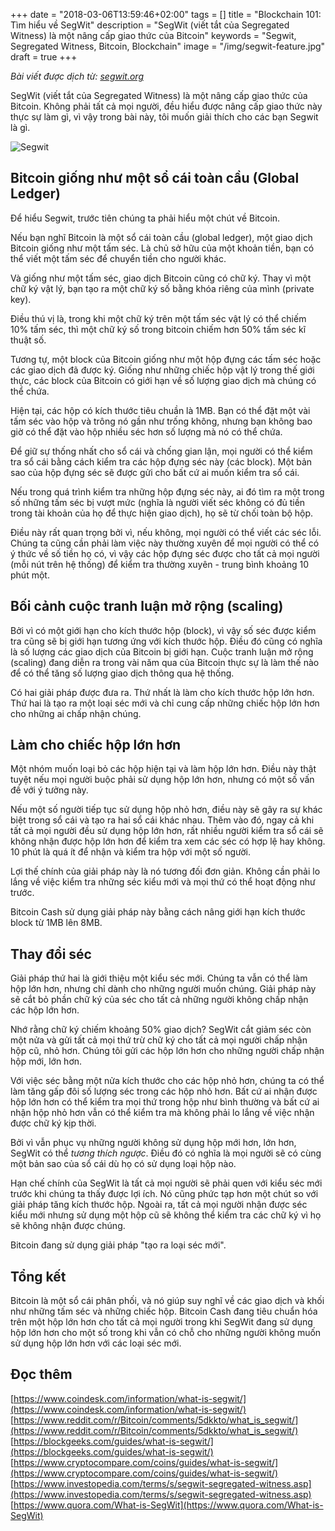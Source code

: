 +++
date = "2018-03-06T13:59:46+02:00"
tags = []
title = "Blockchain 101: Tìm hiểu về SegWit"
description = "SegWit (viết tắt của Segregated Witness) là một nâng cấp giao thức của Bitcoin"
keywords = "Segwit, Segregated Witness, Bitcoin, Blockchain"
image = "/img/segwit-feature.jpg"
draft = true
+++

*Bài viết được dịch từ: [segwit.org](https://segwit.org/understanding-segregated-witness-905cc712c692)*

SegWit (viết tắt của Segregated Witness) là một nâng cấp giao thức của Bitcoin. Không phải tất cả mọi người, đều hiểu được nâng cấp giao thức này thực sự làm gì, vì vậy trong bài này, tôi muốn giải thích cho các bạn Segwit là gì.

![Segwit](/img/segwit-logo.jpg)

## Bitcoin giống như một sổ cái toàn cầu (Global Ledger)

Để hiểu Segwit, trước tiên chúng ta phải hiểu một chút về Bitcoin. 

Nếu bạn nghĩ Bitcoin là một sổ cái toàn cầu (global ledger), một giao dịch Bitcoin giống như một tấm séc. Là chủ sở hữu của một khoản tiền, bạn có thể viết một tấm séc để chuyển tiền cho người khác. 

Và giống như một tấm séc, giao dịch Bitcoin cũng có chữ ký. Thay vì một chữ ký vật lý, bạn tạo ra một chữ ký số bằng khóa riêng của mình (private key). 

Điều thú vị là, trong khi một chữ ký trên một tấm séc vật lý có thể chiếm 10% tấm séc, thì một chữ ký số trong bitcoin chiếm hơn 50% tấm séc kĩ thuật số. 

Tương tự, một block của Bitcoin giống như một hộp đựng các tấm séc hoặc các giao dịch đã được ký. Giống như những chiếc hộp vật lý trong thế giới thực, các block của Bitcoin có giới hạn về số lượng giao dịch mà chúng có thể chứa. 

Hiện tại, các hộp có kích thước tiêu chuần là 1MB. Bạn có thể đặt một vài tấm séc vào hộp và trông nó gần như trống không, nhưng bạn không bao giờ có thể đặt vào hộp nhiều séc hơn số lượng mà nó có thể chứa.

Để giữ sự thống nhất cho sổ cái và chống gian lận, mọi người có thể kiểm tra sổ cái bằng cách kiểm tra các hộp đựng séc này (các  block). Một bản sao của hộp đựng séc sẽ được gửi cho bất cứ ai muốn kiểm tra sổ cái. 

Nếu trong quá trình kiểm tra những hộp đựng séc này, ai đó tìm ra một trong số những tấm séc bị vượt mức (nghĩa là người viết séc không có đủ tiền trong tài khoản của họ để thực hiện giao dịch), họ sẽ từ chối toàn bộ hộp. 

Điều này rất quan trọng bởi vì, nếu không, mọi người có thể viết các séc lỗi. Chúng ta cũng cần phải làm việc này thường xuyên để mọi người có thể có ý thức về số tiền họ có, vì vậy các hộp đựng séc được cho tất cả mọi người (mỗi nút trên hệ thống) để kiểm tra thường xuyên - trung bình khoảng 10 phút một.

## Bối cảnh cuộc tranh luận mở rộng (scaling)

Bởi vì có một giới hạn cho kích thước hộp (block), vì vậy số séc được kiểm tra cũng sẽ bị giới hạn tương ứng với kích thước hộp. Điều đó cũng có nghĩa là số lượng các giao dịch của Bitcoin bị giới hạn. Cuộc tranh luận mở rộng (scaling) đang diễn ra trong vài năm qua của Bitcoin thực sự là làm thế nào để có thể tăng số lượng giao dịch thông qua hệ thống. 

Có hai giải pháp được đưa ra. Thứ nhất là làm cho kích thước hộp lớn hơn. Thứ hai là tạo ra một loại séc mới và chỉ cung cấp những chiếc hộp lớn hơn cho những ai chấp nhận chúng.

## Làm cho chiếc hộp lớn hơn

Một nhóm muốn loại bỏ các hộp hiện tại và làm hộp lớn hơn. Điều này thật tuyệt nếu mọi người buộc phải sử dụng hộp lớn hơn, nhưng có một số vấn đề với ý tưởng này. 

Nếu một số người tiếp tục sử dụng hộp nhỏ hơn, điều này sẽ gây ra sự khác biệt trong sổ cái và tạo ra hai sổ cái khác nhau. Thêm vào đó, ngay cả khi tất cả mọi người đều sử dụng hộp lớn hơn, rất nhiều người kiểm tra sổ cái sẽ không nhận được hộp lớn hơn để kiểm tra xem các séc có hợp lệ hay không. 10 phút là quá ít để nhận và kiểm tra hộp với một số người. 

Lợi thế chính của giải pháp này là nó tương đối đơn giản. Không cần phải lo lắng về việc kiểm tra những séc kiểu mới và mọi thứ có thể hoạt động như trước. 

Bitcoin Cash sử dụng giải pháp này bằng cách nâng giới hạn kích thước block từ 1MB lên 8MB.

## Thay đổi séc

Giải pháp thứ hai là giới thiệu một kiểu séc mới. Chúng ta vẫn có thể làm hộp lớn hơn, nhưng chỉ dành cho những người muốn chúng. Giải pháp này sẽ cắt bỏ phần chữ ký của séc cho tất cả những người không chấp nhận các hộp lớn hơn. 

Nhớ rằng chữ ký chiếm khoảng 50% giao dịch? SegWit cắt giảm séc còn một nửa và gửi tất cả mọi thứ trừ chữ ký cho tất cả mọi người chấp nhận hộp cũ, nhỏ hơn. Chúng tôi gửi các hộp lớn hơn cho những người chấp nhận hộp mới, lớn hơn. 

Với việc séc bằng một nửa kích thước cho các hộp nhỏ hơn, chúng ta có thể làm tăng gấp đôi số lượng séc trong các hộp nhỏ hơn. Bất cứ ai nhận được hộp lớn hơn có thể kiểm tra mọi thứ trong hộp như bình thường và bất cứ ai nhận hộp nhỏ hơn vẫn có thể kiểm tra mà không phải lo lắng về việc nhận được chữ ký kịp thời. 

Bởi vì vẫn phục vụ những người không sử dụng hộp mới hơn, lớn hơn, SegWit có thể *tương thích ngược*. Điều đó có nghĩa là mọi người sẽ có cùng một bản sao của sổ cái dù họ có sử dụng loại hộp nào. 

Hạn chế chính của SegWit là tất cả mọi người sẽ phải quen với kiểu séc mới trước khi chúng ta thấy được lợi ích. Nó cũng phức tạp hơn một chút so với giải pháp tăng kích thước hộp. Ngoài ra, tất cả mọi người nhận được séc kiểu mới nhưng sử dụng một hộp cũ sẽ không thể kiểm tra các chữ ký vì họ sẽ không nhận được chúng. 

Bitcoin đang sử dụng giải pháp "tạo ra loại séc mới".

## Tổng kết

Bitcoin là một sổ cái phân phối, và nó giúp suy nghĩ về các giao dịch và khối như những tấm séc và những chiếc hộp. Bitcoin Cash đang tiêu chuẩn hóa trên một hộp lớn hơn cho tất cả mọi người trong khi SegWit đang sử dụng hộp lớn hơn cho một số trong khi vẫn có chỗ cho những người không muốn sử dụng hộp lớn hơn với các loại séc mới.

## Đọc thêm
[https://www.coindesk.com/information/what-is-segwit/](https://www.coindesk.com/information/what-is-segwit/)
[https://www.reddit.com/r/Bitcoin/comments/5dkkto/what_is_segwit/](https://www.reddit.com/r/Bitcoin/comments/5dkkto/what_is_segwit/)
[https://blockgeeks.com/guides/what-is-segwit/](https://blockgeeks.com/guides/what-is-segwit/)
[https://www.cryptocompare.com/coins/guides/what-is-segwit/](https://www.cryptocompare.com/coins/guides/what-is-segwit/)
[https://www.investopedia.com/terms/s/segwit-segregated-witness.asp](https://www.investopedia.com/terms/s/segwit-segregated-witness.asp)
[https://www.quora.com/What-is-SegWit](https://www.quora.com/What-is-SegWit)


